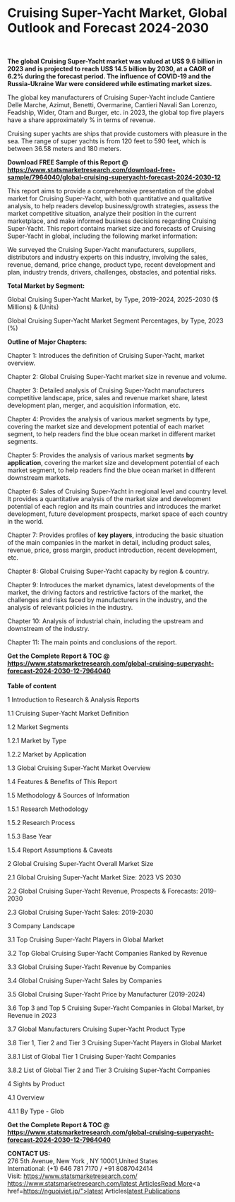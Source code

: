 <h1>Cruising Super-Yacht Market, Global Outlook and Forecast 2024-2030</h1><br/><p><strong>The global Cruising Super-Yacht market was valued at US$ 9.6 billion in 2023 and is projected to reach US$ 14.5 billion by 2030, at a <strong>CAGR</strong> of 6.2% during the forecast period. The influence of COVID-19 and the Russia-Ukraine War were considered while estimating market sizes.</strong></p><p>The global key manufacturers of Cruising Super-Yacht include Cantiere Delle Marche, Azimut, Benetti, Overmarine, Cantieri Navali San Lorenzo, Feadship, Wider, Otam and Burger, etc. in 2023, the global top five players have a share approximately % in terms of revenue.</p><p>Cruising super yachts are ships that provide customers with pleasure in the sea. The range of super yachts is from 120 feet to 590 feet, which is between 36.58 meters and 180 meters.</p><p><strong>Download FREE Sample of this Report @ <a href="https://www.statsmarketresearch.com/download-free-sample/7964040/global-cruising-superyacht-forecast-2024-2030-12">https://www.statsmarketresearch.com/download-free-sample/7964040/global-cruising-superyacht-forecast-2024-2030-12</a></strong></p><p>This report aims to provide a comprehensive presentation of the global market for Cruising Super-Yacht, with both quantitative and qualitative analysis, to help readers develop business/growth strategies, assess the market competitive situation, analyze their position in the current marketplace, and make informed business decisions regarding Cruising Super-Yacht. This report contains market size and forecasts of Cruising Super-Yacht in global, including the following market information:</p><p>We surveyed the Cruising Super-Yacht manufacturers, suppliers, distributors and industry experts on this industry, involving the sales, revenue, demand, price change, product type, recent development and plan, industry trends, drivers, challenges, obstacles, and potential risks.</p><p><strong>Total Market by Segment:</strong></p><p>Global Cruising Super-Yacht Market, by Type, 2019-2024, 2025-2030 ($ Millions) & (Units)</p><p>Global Cruising Super-Yacht Market Segment Percentages, by Type, 2023 (%)</p><p><strong>Outline of Major Chapters:</strong></p><p>Chapter 1: Introduces the definition of Cruising Super-Yacht, market overview.</p><p>Chapter 2: Global Cruising Super-Yacht market size in revenue and volume.</p><p>Chapter 3: Detailed analysis of Cruising Super-Yacht manufacturers competitive landscape, price, sales and revenue market share, latest development plan, merger, and acquisition information, etc.</p><p>Chapter 4: Provides the analysis of various market segments by type, covering the market size and development potential of each market segment, to help readers find the blue ocean market in different market segments.</p><p>Chapter 5: Provides the analysis of various market segments <strong>by application</strong>, covering the market size and development potential of each market segment, to help readers find the blue ocean market in different downstream markets.</p><p>Chapter 6: Sales of Cruising Super-Yacht in regional level and country level. It provides a quantitative analysis of the market size and development potential of each region and its main countries and introduces the market development, future development prospects, market space of each country in the world.</p><p>Chapter 7: Provides profiles of <strong>key players</strong>, introducing the basic situation of the main companies in the market in detail, including product sales, revenue, price, gross margin, product introduction, recent development, etc.</p><p>Chapter 8: Global Cruising Super-Yacht capacity by region & country.</p><p>Chapter 9: Introduces the market dynamics, latest developments of the market, the driving factors and restrictive factors of the market, the challenges and risks faced by manufacturers in the industry, and the analysis of relevant policies in the industry.</p><p>Chapter 10: Analysis of industrial chain, including the upstream and downstream of the industry.</p><p>Chapter 11: The main points and conclusions of the report.</p><div><b>Get the Complete Report & TOC @ <a href="https://www.statsmarketresearch.com/global-cruising-superyacht-forecast-2024-2030-12-7964040">https://www.statsmarketresearch.com/global-cruising-superyacht-forecast-2024-2030-12-7964040</a></b></div><br><b>Table of content</b><p>1 Introduction to Research & Analysis Reports<br />
 
  1.1 Cruising Super-Yacht Market Definition<br />
 
  1.2 Market Segments<br />
 
  1.2.1 Market by Type<br />
 
  1.2.2 Market by Application<br />
 
  1.3 Global Cruising Super-Yacht Market Overview<br />
 
  1.4 Features & Benefits of This Report<br />
 
  1.5 Methodology & Sources of Information<br />
 
  1.5.1 Research Methodology<br />
 
  1.5.2 Research Process<br />
 
  1.5.3 Base Year<br />
 
  1.5.4 Report Assumptions & Caveats<br />
 
 2 Global Cruising Super-Yacht Overall Market Size<br />
 
  2.1 Global Cruising Super-Yacht Market Size: 2023 VS 2030<br />
 
  2.2 Global Cruising Super-Yacht Revenue, Prospects & Forecasts: 2019-2030<br />
 
  2.3 Global Cruising Super-Yacht Sales: 2019-2030<br />
 
 3 Company Landscape<br />
 
  3.1 Top Cruising Super-Yacht Players in Global Market<br />
 
  3.2 Top Global Cruising Super-Yacht Companies Ranked by Revenue<br />
 
  3.3 Global Cruising Super-Yacht Revenue by Companies<br />
 
  3.4 Global Cruising Super-Yacht Sales by Companies<br />
 
  3.5 Global Cruising Super-Yacht Price by Manufacturer (2019-2024)<br />
 
  3.6 Top 3 and Top 5 Cruising Super-Yacht Companies in Global Market, by Revenue in 2023<br />
 
  3.7 Global Manufacturers Cruising Super-Yacht Product Type<br />
 
  3.8 Tier 1, Tier 2 and Tier 3 Cruising Super-Yacht Players in Global Market<br />
 
  3.8.1 List of Global Tier 1 Cruising Super-Yacht Companies<br />
 
  3.8.2 List of Global Tier 2 and Tier 3 Cruising Super-Yacht Companies<br />
 
 4 Sights by Product<br />
 
  4.1 Overview<br />
 
  4.1.1 By Type - Glob<br><div><b>Get the Complete Report & TOC @ <a href="https://www.statsmarketresearch.com/global-cruising-superyacht-forecast-2024-2030-12-7964040">https://www.statsmarketresearch.com/global-cruising-superyacht-forecast-2024-2030-12-7964040</a></b></div></p> <b>CONTACT US:</b><br>276 5th Avenue, New York , NY 10001,United States<br>International: (+1) 646 781 7170 / +91 8087042414<br>Visit: <a href="https://www.statsmarketresearch.com/">https://www.statsmarketresearch.com/</a><br><a href="https://gyeongbokgung.com">https://www.statsmarketresearch.com/</a><a href="https://hallyeomaritime.com">latest Articles</a><a href="https://jingwansa.com">Read More</a><a href=https://nguoiviet.jp/">latest Articles</a><a href="https://www.intelmarketresearch.com/">latest Publications</a>